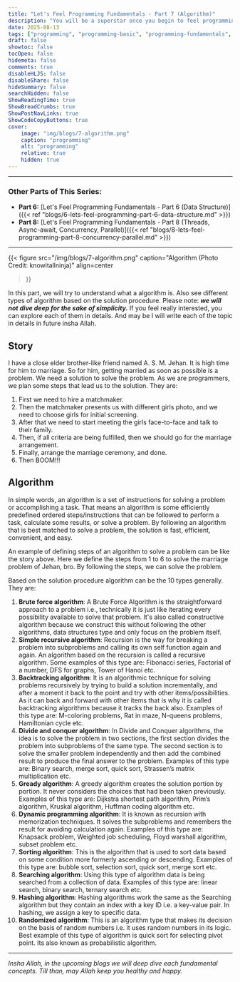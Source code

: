 ```yaml
---
title: "Let's Feel Programming Fundamentals - Part 7 (Algorithm)"
description: "You will be a superstar once you begin to feel programming"
date: 2025-08-13
tags: ["programming", "programming-basic", "programming-fundamentals", "algorithm"]
draft: false
showtoc: false
tocOpen: false
hidemeta: false
comments: true
disableHLJS: false
disableShare: false
hideSummary: false
searchHidden: false
ShowReadingTime: true
ShowBreadCrumbs: true
ShowPostNavLinks: true
ShowCodeCopyButtons: true
cover:
    image: "img/blogs/7-algorithm.png"
    caption: "programming"
    alt: "programming"
    relative: true
    hidden: true
---
```


---
### Other Parts of This Series:
- **Part 6:** [Let's Feel Programming Fundamentals - Part 6 (Data Structure)]({{< ref "blogs/6-lets-feel-programming-part-6-data-structure.md" >}})
- **Part 8:** [Let's Feel Programming Fundamentals - Part 8 (Threads, Async-await, Concurrency, Parallel)]({{< ref "blogs/8-lets-feel-programming-part-8-concurrency-parallel.md" >}})
---

{{< figure
    src="/img/blogs/7-algorithm.png"
    caption="Algorithm (Photo Credit: knowitallninja)"
    align=center
>}}

In this part, we will try to understand what a algorithm is. Also see different types of algorithm based on the solution procedure. Please note: ***we will not dive deep for the sake of simplicity.*** If you feel really interested, you can explore each of them in details. And may be I will write each of the topic in details in future insha Allah.

## Story
I have a close elder brother-like friend named A. S. M. Jehan. It is high time for him to marriage. So for him, getting married as soon as possible is a problem. We need a solution to solve the problem. As we are programmers, we plan some steps that lead us to the solution. They are:

1. First we need to hire a matchmaker.
2. Then the matchmaker presents us with different girls photo, and we need to choose girls for initial screening.
3. After that we need to start meeting the girls face-to-face and talk to their family.
4. Then, if all criteria are being fulfilled, then we should go for the marriage arrangement.
5. Finally, arrange the marriage ceremony, and done.
6. Then BOOM!!!

## Algorithm
In simple words, an algorithm is a set of instructions for solving a problem or accomplishing a task. That means an algorithm is some efficiently predefined ordered steps/instructions that can be followed to perform a task, calculate some results, or solve a problem. By following an algorithm that is best matched to solve a problem, the solution is fast, efficient, convenient, and easy. 

An example of defining steps of an algorithm to solve a problem can be like the story above. Here we define the steps from 1 to 6 to solve the marriage problem of Jehan, bro. By following the steps, we can solve the problem.

Based on the solution procedure algorithm can be the 10 types generally. They are:

1. **Brute force algorithm**: A Brute Force Algorithm is the straightforward approach to a problem i.e., technically it is just like iterating every possibility available to solve that problem. It's also called constructive algorithm because we construct this without following the other algorithms, data structures type and only focus on the problem itself.
2. **Simple recursive algorithm**: Recursion is the way for breaking a problem into subproblems and calling its own self function again and again. An algorithm based on the recursion is called a recursive algorithm. Some examples of this type are: Fibonacci series, Factorial of a number, DFS for graphs, Tower of Hanoi etc.
3. **Backtracking algorithm**: It is an algorithmic technique for solving problems recursively by trying to build a solution incrementally, and after a moment it back to the point and try with other items/possibilities. As it can back and forward with other items that is why it is called backtracking algorithms because it tracks the back also. Examples of this type are: M-coloring problems, Rat in maze, N-queens problems, Hamiltonian cycle etc.
4. **Divide and conquer algorithm**: In Divide and Conquer algorithms, the idea is to solve the problem in two sections, the first section divides the problem into subproblems of the same type. The second section is to solve the smaller problem independently and then add the combined result to produce the final answer to the problem. Examples of this type are: Binary search, merge sort, quick sort, Strassen’s matrix multiplication etc.
5. **Gready algorithm**: A greedy algorithm creates the solution portion by portion. It never considers the choices that had been taken previously. Examples of this type are: Dijkstra shortest path algorithm, Prim’s algorithm, Kruskal algorithm, Huffman coding algorithm etc.
6. **Dynamic programming algorithm**: It is known as recursion with memorization techniques. It solves the subproblems and remembers the result for avoiding calculation again. Examples of this type are: Knapsack problem, Weighted job scheduling, Floyd warshall algorithm, subset problem etc.
7. **Sorting algorithm**: This is the algorithm that is used to sort data based on some condition more formerly ascending or descending. Examples of this type are: bubble sort, selection sort, quick sort, merge sort etc.
8. **Searching algorithm**: Using this type of algorithm data is being searched from a collection of data. Examples of this type are: linear search, binary search, ternary search etc.
9. **Hashing algorithm**: Hashing algorithms work the same as the Searching algorithm but they contain an index with a key ID i.e. a key-value pair. In hashing, we assign a key to specific data.
10. **Randomized algorithm**: This is an algorithm type that makes its decision on the basis of random numbers i.e. it uses random numbers in its logic. Best example of this type of algorithm is quick sort for selecting pivot point. Its also known as probabilistic algorithm.

---

*Insha Allah, in the upcoming blogs we will deep dive each fundamental concepts. Till than, may Allah keep you healthy and happy.*